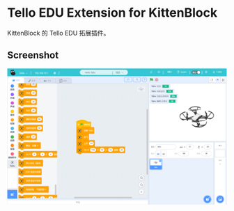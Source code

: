 # Tello EDU Extension for KittenBlock

KittenBlock 的 Tello EDU 拓展插件。

## Screenshot

![ScreenShot](src/tello_screenshot.png)


